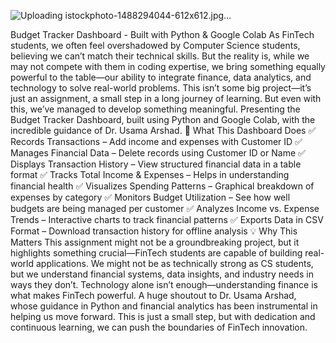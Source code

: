 
![Uploading istockphoto-1488294044-612x612.jpg…]()





Budget Tracker Dashboard - Built with Python & Google Colab
As FinTech students, we often feel overshadowed by Computer Science students, believing we can’t match their technical skills. But the reality is, while we may not compete with them in coding expertise, we bring something equally powerful to the table—our ability to integrate finance, data analytics, and technology to solve real-world problems.
This isn’t some big project—it’s just an assignment, a small step in a long journey of learning. But even with this, we’ve managed to develop something meaningful. Presenting the Budget Tracker Dashboard, built using Python and Google Colab, with the incredible guidance of Dr. Usama Arshad.
🔹 What This Dashboard Does
✅ Records Transactions – Add income and expenses with Customer ID
 ✅ Manages Financial Data – Delete records using Customer ID or Name
 ✅ Displays Transaction History – View structured financial data in a table format
 ✅ Tracks Total Income & Expenses – Helps in understanding financial health
 ✅ Visualizes Spending Patterns – Graphical breakdown of expenses by category
 ✅ Monitors Budget Utilization – See how well budgets are being managed per customer
 ✅ Analyzes Income vs. Expense Trends – Interactive charts to track financial patterns
 ✅ Exports Data in CSV Format – Download transaction history for offline analysis
💡 Why This Matters
This assignment might not be a groundbreaking project, but it highlights something crucial—FinTech students are capable of building real-world applications. We might not be as technically strong as CS students, but we understand financial systems, data insights, and industry needs in ways they don’t. Technology alone isn’t enough—understanding finance is what makes FinTech powerful.
A huge shoutout to Dr. Usama Arshad, whose guidance in Python and financial analytics has been instrumental in helping us move forward. This is just a small step, but with dedication and continuous learning, we can push the boundaries of FinTech innovation.
